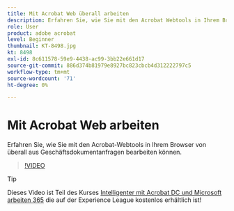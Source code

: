```yaml
---
title: Mit Acrobat Web überall arbeiten
description: Erfahren Sie, wie Sie mit den Acrobat Webtools in Ihrem Browser von überall aus Geschäftsdokumentanfragen bearbeiten können.
role: User
product: adobe acrobat
level: Beginner
thumbnail: KT-8498.jpg
kt: 8498
exl-id: 8c611578-59e9-4438-ac99-3bb22e661d17
source-git-commit: 886d374b81979e8927bc823cbcb4d312222797c5
workflow-type: tm+mt
source-wordcount: '71'
ht-degree: 0%

---
```


# Mit Acrobat Web arbeiten

Erfahren Sie, wie Sie mit den Acrobat-Webtools in Ihrem Browser von überall aus Geschäftsdokumentanfragen bearbeiten können.

>[!VIDEO](https://video.tv.adobe.com/v/337436?hidetitle=true)

>[!TIP]
>
>Dieses Video ist Teil des Kurses [Intelligenter mit Acrobat DC und Microsoft arbeiten 365](https://experienceleague.adobe.com/?recommended=Acrobat-U-1-2021.microsoft365) die auf der Experience League kostenlos erhältlich ist!
